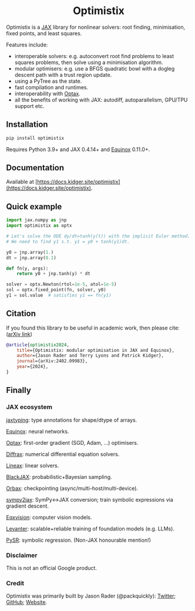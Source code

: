 <h1 align='center'>Optimistix</h1>

Optimistix is a [JAX](https://github.com/google/jax) library for nonlinear solvers: root finding, minimisation, fixed points, and least squares.

Features include:

- interoperable solvers: e.g. autoconvert root find problems to least squares problems, then solve using a minimisation algorithm.
- modular optimisers: e.g. use a BFGS quadratic bowl with a dogleg descent path with a trust region update.
- using a PyTree as the state.
- fast compilation and runtimes.
- interoperability with [Optax](https://github.com/deepmind/optax).
- all the benefits of working with JAX: autodiff, autoparallelism, GPU/TPU support etc.

## Installation

```bash
pip install optimistix
```

Requires Python 3.9+ and JAX 0.4.14+ and [Equinox](https://github.com/patrick-kidger/equinox) 0.11.0+.

## Documentation

Available at [https://docs.kidger.site/optimistix](https://docs.kidger.site/optimistix).

## Quick example

```python
import jax.numpy as jnp
import optimistix as optx

# Let's solve the ODE dy/dt=tanh(y(t)) with the implicit Euler method.
# We need to find y1 s.t. y1 = y0 + tanh(y1)dt.

y0 = jnp.array(1.)
dt = jnp.array(0.1)

def fn(y, args):
    return y0 + jnp.tanh(y) * dt

solver = optx.Newton(rtol=1e-5, atol=1e-5)
sol = optx.fixed_point(fn, solver, y0)
y1 = sol.value  # satisfies y1 == fn(y1)
```

## Citation

If you found this library to be useful in academic work, then please cite: ([arXiv link](https://arxiv.org/abs/2402.09983))

```bibtex
@article{optimistix2024,
    title={Optimistix: modular optimisation in JAX and Equinox},
    author={Jason Rader and Terry Lyons and Patrick Kidger},
    journal={arXiv:2402.09983},
    year={2024},
}
```

## Finally

### JAX ecosystem

[jaxtyping](https://github.com/google/jaxtyping): type annotations for shape/dtype of arrays.

[Equinox](https://github.com/patrick-kidger/equinox): neural networks.

[Optax](https://github.com/deepmind/optax): first-order gradient (SGD, Adam, ...) optimisers.

[Diffrax](https://github.com/patrick-kidger/diffrax): numerical differential equation solvers.

[Lineax](https://github.com/google/lineax): linear solvers.

[BlackJAX](https://github.com/blackjax-devs/blackjax): probabilistic+Bayesian sampling.

[Orbax](https://github.com/google/orbax): checkpointing (async/multi-host/multi-device).

[sympy2jax](https://github.com/google/sympy2jax): SymPy<->JAX conversion; train symbolic expressions via gradient descent.

[Eqxvision](https://github.com/paganpasta/eqxvision): computer vision models.

[Levanter](https://github.com/stanford-crfm/levanter): scalable+reliable training of foundation models (e.g. LLMs).

[PySR](https://github.com/milesCranmer/PySR): symbolic regression. (Non-JAX honourable mention!)

### Disclaimer

This is not an official Google product.

### Credit

Optimistix was primarily built by Jason Rader (@packquickly): [Twitter](https://twitter.com/packquickly); [GitHub](https://github.com/packquickly); [Website](https://www.packquickly.com/).

